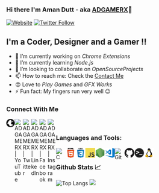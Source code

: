 ### Hi there I'm Aman Dutt - aka [ADGAMERX](https://www.linkedin.com/in/amandutt/)👋
[![Website](https://img.shields.io/website?label=ADGAMERX.GQ&style=for-the-badge&url=https%3A%2F%2Fwww.adgamerx.gq/)](https://www.adgamerx.gq/ "Visit My Blog")
[![Twitter Follow](https://img.shields.io/twitter/follow/adgamerx7?color=1DA1F2&logo=twitter&style=for-the-badge)](https://twitter.com/intent/follow?original_referer=https%3A%2F%2Fgithub.com%2Fadgamerx7&screen_name=adgamerx7)

## I'm a Coder, Designer and a Gamer !!
- 🔭 I’m currently working on _Chrome Extensions_
- 🌱 I’m currently learning _Node.js_
- 👯 I’m looking to collaborate on _OpenSourceProjects_
- 📫 How to reach me: Check the [Contact Me](#connect-with-me)
- 😍 Love to _Play Games_ and _GFX Works_
- ⚡ Fun fact: My fingers run very well 😉



<!--
**adgamerx/adgamerx** is a ✨ _special_ ✨ repository because its `README.md` (this file) appears on your GitHub profile.

Here are some ideas to get you started:
-->
### Connect With Me
[<img align="left" alt="ADGAMERX.GQ" width="22px" src="https://raw.githubusercontent.com/iconic/open-iconic/master/svg/globe.svg" />][website]
[<img align="left" alt="ADGAMERX | YouTube" width="22px" src="https://cdn.jsdelivr.net/npm/simple-icons@v3/icons/youtube.svg" />][youtube]
[<img align="left" alt="ADGAMERX | Twitter" width="22px" src="https://cdn.jsdelivr.net/npm/simple-icons@v3/icons/twitter.svg" />][twitter]
[<img align="left" alt="ADGAMERX | LinkedIn" width="22px" src="https://cdn.jsdelivr.net/npm/simple-icons@v3/icons/linkedin.svg" />][linkedin]
[<img align="left" alt="ADGAMERX | Facebook" width="22px" src="https://cdn.jsdelivr.net/npm/simple-icons@v3/icons/facebook.svg" />][facebook]
[<img align="left" alt="ADGAMERX | Instagram" width="22px" src="https://cdn.jsdelivr.net/npm/simple-icons@v3/icons/instagram.svg" />][instagram]
<br>

### Languages and Tools:
<img align="left" alt="C" width="26px" src="https://img.icons8.com/color/48/000000/c-programming.png" />

<img align="left" alt="HTML5" width="26px" src="https://raw.githubusercontent.com/github/explore/80688e429a7d4ef2fca1e82350fe8e3517d3494d/topics/html/html.png" />

<img align="left" alt="CSS3" width="26px" src="https://raw.githubusercontent.com/github/explore/80688e429a7d4ef2fca1e82350fe8e3517d3494d/topics/css/css.png" />

<img align="left" alt="Javascript" width="26px" src="https://raw.githubusercontent.com/github/explore/80688e429a7d4ef2fca1e82350fe8e3517d3494d/topics/javascript/javascript.png">

<img align="left" alt="NodeJS" width="26px" src="https://raw.githubusercontent.com/github/explore/80688e429a7d4ef2fca1e82350fe8e3517d3494d/topics/nodejs/nodejs.png">

<img align="left" alt="Visual Studio Code" width="26px" src="https://raw.githubusercontent.com/github/explore/80688e429a7d4ef2fca1e82350fe8e3517d3494d/topics/visual-studio-code/visual-studio-code.png" />

<img align="left" alt="Git" width="26px" src="https://img.icons8.com/color/48/000000/git.png" />

<img align="left" alt="GitHub" width="26px" src="https://raw.githubusercontent.com/github/explore/78df643247d429f6cc873026c0622819ad797942/topics/github/github.png" />

<img align="left" alt="Terminal" width="26px" src="https://raw.githubusercontent.com/github/explore/d92924b1d925bb134e308bd29c9de6c302ed3beb/topics/terminal/terminal.png" />

<img align="left" alt="Linux" width="26px" src="https://raw.githubusercontent.com/github/explore/80688e429a7d4ef2fca1e82350fe8e3517d3494d/topics/linux/linux.png">

<br>

### Github Stats 📈

![Top Langs](https://github-readme-stats.vercel.app/api/top-langs/?username=adgamerx&layout=compact&theme=radical) <img src="https://github-readme-stats.vercel.app/api?username=adgamerx&show_icons=true&theme=radical">

[website]: https://www.adgamerx.gq/
[twitter]: https://twitter.com/adgamerx7
[youtube]: https://youtube.com/amandutt
[instagram]: https://instagram.com/adgamerx
[linkedin]: https://linkedin.com/in/amandutt
[facebook]: https://facebook.com/adgamerx